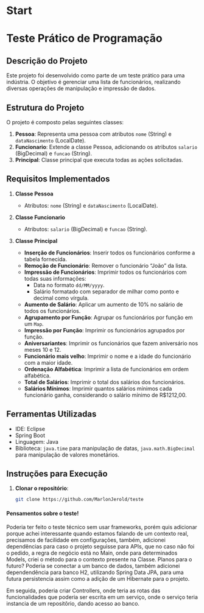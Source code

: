 # Start

# Teste Prático de Programação

## Descrição do Projeto

Este projeto foi desenvolvido como parte de um teste prático para uma indústria. O objetivo é gerenciar uma lista de funcionários, realizando diversas operações de manipulação e impressão de dados.

## Estrutura do Projeto

O projeto é composto pelas seguintes classes:

1. **Pessoa**: Representa uma pessoa com atributos `nome` (String) e `dataNascimento` (LocalDate).
2. **Funcionario**: Extende a classe Pessoa, adicionando os atributos `salario` (BigDecimal) e `funcao` (String).
3. **Principal**: Classe principal que executa todas as ações solicitadas.

## Requisitos Implementados

1. **Classe Pessoa**
   - Atributos: `nome` (String) e `dataNascimento` (LocalDate).

2. **Classe Funcionario**
   - Atributos: `salario` (BigDecimal) e `funcao` (String).

3. **Classe Principal**
   - **Inserção de Funcionários**: Inserir todos os funcionários conforme a tabela fornecida.
   - **Remoção de Funcionário**: Remover o funcionário “João” da lista.
   - **Impressão de Funcionários**: Imprimir todos os funcionários com todas suas informações:
     - Data no formato `dd/MM/yyyy`.
     - Salário formatado com separador de milhar como ponto e decimal como vírgula.
   - **Aumento de Salário**: Aplicar um aumento de 10% no salário de todos os funcionários.
   - **Agrupamento por Função**: Agrupar os funcionários por função em um `Map`.
   - **Impressão por Função**: Imprimir os funcionários agrupados por função.
   - **Aniversariantes**: Imprimir os funcionários que fazem aniversário nos meses 10 e 12.
   - **Funcionário mais velho**: Imprimir o nome e a idade do funcionário com a maior idade.
   - **Ordenação Alfabética**: Imprimir a lista de funcionários em ordem alfabética.
   - **Total de Salários**: Imprimir o total dos salários dos funcionários.
   - **Salários Mínimos**: Imprimir quantos salários mínimos cada funcionário ganha, considerando o salário mínimo de R$1212,00.

## Ferramentas Utilizadas

- IDE: Eclipse
- Spring Boot
- Linguagem: Java
- Biblioteca: `java.time` para manipulação de datas, `java.math.BigDecimal` para manipulação de valores monetários.

## Instruções para Execução

1. **Clonar o repositório**:
   ```sh
   git clone https://github.com/MarlonJerold/teste

#### Pensamentos sobre o teste!

Poderia ter feito o teste técnico sem usar frameworks, porém quis adicionar porque achei interessante quando estamos falando de um contexto real, precisamos de facilidade em configurações, também, adicionei dependências para caso o projeto seguisse para APIs, que no caso não foi o pedido, a regra de negócio está no Main, onde para determinados Models, criei o método para o contexto presente na Classe. Planos para o futuro? Poderia se conectar a um banco de dados, também adicionei dependendência para banco H2, utilizando Spring Data JPA, para uma futura persistencia assim como a adição de um Hibernate para o projeto.

Em seguida, poderia criar Controllers, onde teria as rotas das funcionalidades que poderia ser escrita em um serviço, onde o serviço teria instancia de um repositôrio, dando acesso ao banco.
